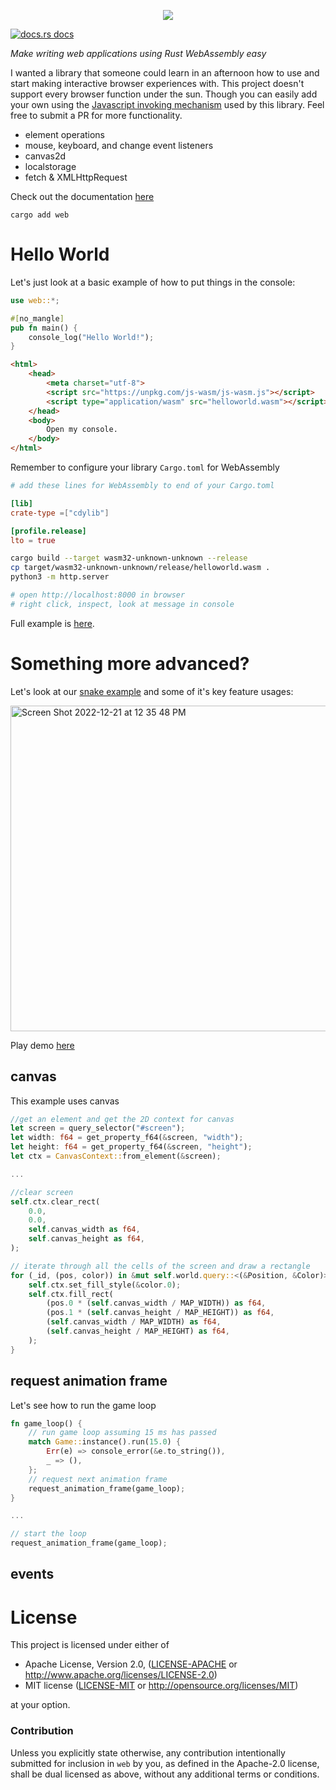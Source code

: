 <p align="center">
<img src="https://user-images.githubusercontent.com/294042/208995865-88502572-76f7-4ce7-8157-9bca9f1c9444.png"/>
</p>


<a href="https://docs.rs/web"><img src="https://img.shields.io/badge/docs-latest-blue.svg?style=flat-square" alt="docs.rs docs" /></a>

*Make writing web applications using Rust WebAssembly easy*

I wanted a library that someone could learn in an afternoon how to use and start making interactive browser experiences with.  This project doesn't support every browser function under the sun.  Though you can easily add your own using the [Javascript invoking mechanism](https://github.com/richardanaya/web.rs/tree/master/crates/js) used by this library.  Feel free to submit a PR for more functionality.

* element operations
* mouse, keyboard, and change event listeners
* canvas2d
* localstorage
* fetch & XMLHttpRequest

Check out the documentation [here](https://docs.rs/web/latest/web/#functions)

```terminal
cargo add web
```

# Hello World

Let's just look at a basic example of how to put things in the console:

```rust
use web::*;

#[no_mangle]
pub fn main() {
    console_log("Hello World!");
}
```
```html
<html>
    <head>
        <meta charset="utf-8">
        <script src="https://unpkg.com/js-wasm/js-wasm.js"></script>
        <script type="application/wasm" src="helloworld.wasm"></script>
    </head>
    <body>
        Open my console.
    </body>
</html>
```
Remember to configure your library `Cargo.toml` for WebAssembly

```toml
# add these lines for WebAssembly to end of your Cargo.toml

[lib]
crate-type =["cdylib"]

[profile.release]
lto = true
```
```bash
cargo build --target wasm32-unknown-unknown --release
cp target/wasm32-unknown-unknown/release/helloworld.wasm .
python3 -m http.server

# open http://localhost:8000 in browser
# right click, inspect, look at message in console
```

Full example is [here](https://github.com/richardanaya/web.rs/tree/master/examples/helloworld).

# Something more advanced?

Let's look at our [snake example](https://github.com/richardanaya/web.rs/tree/master/examples/web_snake) and some of it's key feature usages:

<img width="521" alt="Screen Shot 2022-12-21 at 12 35 48 PM" src="https://user-images.githubusercontent.com/294042/208998255-3b21cd21-e96e-4671-94e1-0ef1f52b59fa.png">

Play demo [here](https://wasm.js.org/examples/web_snake/)

## canvas

This example uses canvas

```rust
//get an element and get the 2D context for canvas
let screen = query_selector("#screen");
let width: f64 = get_property_f64(&screen, "width");
let height: f64 = get_property_f64(&screen, "height");
let ctx = CanvasContext::from_element(&screen);

...

//clear screen
self.ctx.clear_rect(
    0.0,
    0.0,
    self.canvas_width as f64,
    self.canvas_height as f64,
);

// iterate through all the cells of the screen and draw a rectangle
for (_id, (pos, color)) in &mut self.world.query::<(&Position, &Color)>() {
    self.ctx.set_fill_style(&color.0);
    self.ctx.fill_rect(
        (pos.0 * (self.canvas_width / MAP_WIDTH)) as f64,
        (pos.1 * (self.canvas_height / MAP_HEIGHT)) as f64,
        (self.canvas_width / MAP_WIDTH) as f64,
        (self.canvas_height / MAP_HEIGHT) as f64,
    );
}
```


## request animation frame

Let's see how to run the game loop

```rust
fn game_loop() {
    // run game loop assuming 15 ms has passed
    match Game::instance().run(15.0) {
        Err(e) => console_error(&e.to_string()),
        _ => (),
    };
    // request next animation frame
    request_animation_frame(game_loop);
}

... 

// start the loop
request_animation_frame(game_loop);
```

## events

# License

This project is licensed under either of

 * Apache License, Version 2.0, ([LICENSE-APACHE](LICENSE-APACHE) or
   http://www.apache.org/licenses/LICENSE-2.0)
 * MIT license ([LICENSE-MIT](LICENSE-MIT) or
   http://opensource.org/licenses/MIT)

at your option.

### Contribution

Unless you explicitly state otherwise, any contribution intentionally submitted
for inclusion in `web` by you, as defined in the Apache-2.0 license, shall be
dual licensed as above, without any additional terms or conditions.
